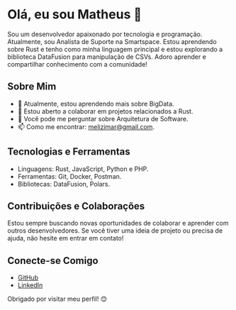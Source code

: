 # Olá, eu sou Matheus 👋

Sou um desenvolvedor apaixonado por tecnologia e programação. Atualmente, sou Analista de Suporte na Smartspace.
Estou aprendendo sobre Rust e tenho como minha linguagem principal e estou explorando a biblioteca DataFusion para manipulação de CSVs. 
Adoro aprender e compartilhar conhecimento com a comunidade!

## Sobre Mim

- 🌱 Atualmente, estou aprendendo mais sobre BigData.
- 👯 Estou aberto a colaborar em projetos relacionados a Rust.
- 💬 Você pode me perguntar sobre Arquitetura de Software.
- 📫 Como me encontrar: melizimar@gmail.com.

## Tecnologias e Ferramentas

- Linguagens: Rust, JavaScript, Python e PHP.
- Ferramentas: Git, Docker, Postman.
- Bibliotecas: DataFusion, Polars.

## Contribuições e Colaborações

Estou sempre buscando novas oportunidades de colaborar e aprender com outros desenvolvedores. 
Se você tiver uma ideia de projeto ou precisa de ajuda, não hesite em entrar em contato!

## Conecte-se Comigo

- [GitHub](github.com/melizimar)
- [LinkedIn](linkedin.com/in/melizimar/)

Obrigado por visitar meu perfil! 😊
